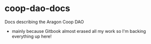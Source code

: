 # coop-dao-docs
Docs describing the Aragon Coop DAO
- mainly because Gitbook almost erased all my work so I'm backing everything up here!
